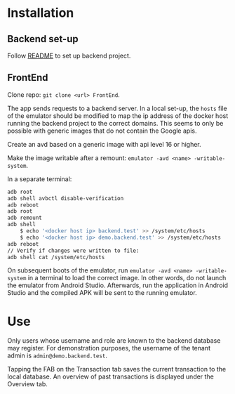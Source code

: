 # Installation

## Backend set-up

Follow [README](https://github.com/mathieu-tulpinck/ehb-ss) to set up backend project.

## FrontEnd

Clone repo: `git clone <url> FrontEnd`.

The app sends requests to a backend server. In a local set-up, the `hosts` file of the emulator should be modified to map the ip address of the docker host running the backend project to the correct domains. This seems to only be possible with generic images that do not contain the Google apis.

Create an avd based on a generic image with api level 16 or higher.

Make the image writable after a remount: `emulator -avd <name> -writable-system`.

In a separate terminal:
```bash
adb root
adb shell avbctl disable-verification
adb reboot
adb root
adb remount
adb shell
    $ echo '<docker host ip> backend.test' >> /system/etc/hosts
    $ echo '<docker host ip> demo.backend.test' >> /system/etc/hosts
adb reboot
// Verify if changes were written to file:
adb shell cat /system/etc/hosts
```
On subsequent boots of the emulator, run `emulator -avd <name> -writable-system` in a terminal to load the correct image. In other words, do not launch the emulator from Android Studio. Afterwards, run the application in Android Studio and the compiled APK will be sent to the running emulator.

# Use

Only users whose username and role are known to the backend database may register. For demonstration purposes, the username of the tenant admin is `admin@demo.backend.test`.

Tapping the FAB on the Transaction tab saves the current transaction to the local database. An overview of past transactions is displayed under the Overview tab.

